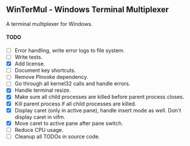 ## WinTerMul - Windows Terminal Multiplexer

A terminal multiplexer for Windows.

#### TODO
- [ ] Error handling, write error logs to file system.
- [ ] Write tests.
- [x] Add license.
- [ ] Document key shortcuts.
- [ ] Remove PInvoke dependency.
- [ ] Go through all kernel32 calls and handle errors.
- [x] Handle terminal resize.
- [x] Make sure all child processes are killed before parent process closes.
- [x] Kill parent process if all child processes are killed.
- [x] Display caret (only in active pane), handle insert mode as well. Don't display caret in vifm.
- [x] Move caret to active pane after pane switch.
- [ ] Reduce CPU usage.
- [ ] Cleanup all TODOs in source code.
